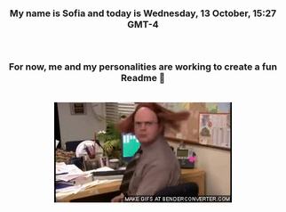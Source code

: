 


<div align="center">
<h3 >My name is Sofia and today is Wednesday, 13 October, 15:27 GMT-4</h3><br>
<h3 >For now, me and my personalities are working to create a fun Readme 👋
</h3><br>
<img src='img/dwight.gif' alt='working...'/>
</div>
